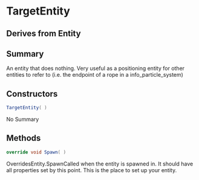 # TargetEntity

## Derives from Entity

## Summary

An entity that does nothing. Very useful as a positioning entity for other entities to refer to (i.e. the endpoint of a rope in a info_particle_system)
## Constructors

```c#
TargetEntity( ) 
```
No Summary
## Methods

```c#
override void Spawn( ) 
```
OverridesEntity.SpawnCalled when the entity is spawned in. It should have all properties set by this point.
This is the place to set up your entity.
